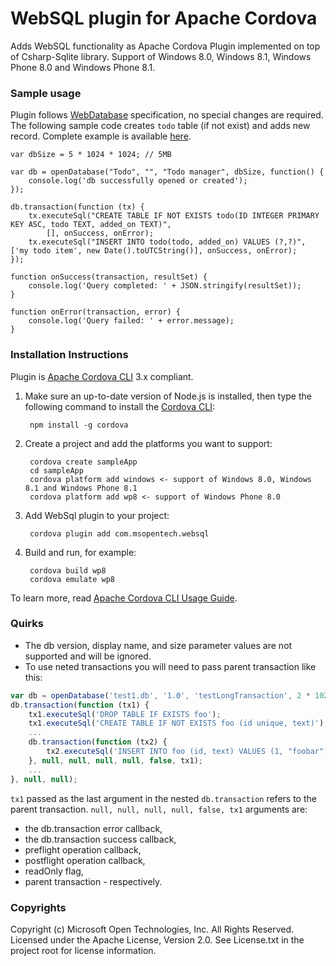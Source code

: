 WebSQL plugin for Apache Cordova
==================================
Adds WebSQL functionality as Apache Cordova Plugin implemented on top of Csharp-Sqlite library. Support of Windows 8.0, Windows 8.1, Windows Phone 8.0 and Windows Phone 8.1.

### Sample usage ###

Plugin follows [WebDatabase](http://www.w3.org/TR/webdatabase/) specification, no special changes are required. The following sample code creates `todo` table (if not exist) and adds new record. Complete example is available [here](https://github.com/MSOpenTech/cordova-plugin-websql/tree/master/test).

    var dbSize = 5 * 1024 * 1024; // 5MB

    var db = openDatabase("Todo", "", "Todo manager", dbSize, function() {
        console.log('db successfully opened or created');
    });

    db.transaction(function (tx) {
        tx.executeSql("CREATE TABLE IF NOT EXISTS todo(ID INTEGER PRIMARY KEY ASC, todo TEXT, added_on TEXT)",
            [], onSuccess, onError);
        tx.executeSql("INSERT INTO todo(todo, added_on) VALUES (?,?)", ['my todo item', new Date().toUTCString()], onSuccess, onError);
    });

    function onSuccess(transaction, resultSet) {
        console.log('Query completed: ' + JSON.stringify(resultSet));
    }

    function onError(transaction, error) {
        console.log('Query failed: ' + error.message);
    }

### Installation Instructions ###

Plugin is [Apache Cordova CLI](http://cordova.apache.org/docs/en/edge/guide_cli_index.md.html) 3.x compliant.

1. Make sure an up-to-date version of Node.js is installed, then type the following command to install the [Cordova CLI](https://github.com/apache/cordova-cli):

        npm install -g cordova

2. Create a project and add the platforms you want to support:

        cordova create sampleApp
        cd sampleApp
        cordova platform add windows <- support of Windows 8.0, Windows 8.1 and Windows Phone 8.1
        cordova platform add wp8 <- support of Windows Phone 8.0

3. Add WebSql plugin to your project:

        cordova plugin add com.msopentech.websql

4. Build and run, for example:

        cordova build wp8
        cordova emulate wp8

To learn more, read [Apache Cordova CLI Usage Guide](http://cordova.apache.org/docs/en/edge/guide_cli_index.md.html).

### Quirks ###
 * The db version, display name, and size parameter values are not supported and will be ignored.
 * To use neted transactions you will need to pass parent transaction like this:
```javascript
var db = openDatabase('test1.db', '1.0', 'testLongTransaction', 2 * 1024);
db.transaction(function (tx1) {
    tx1.executeSql('DROP TABLE IF EXISTS foo');
    tx1.executeSql('CREATE TABLE IF NOT EXISTS foo (id unique, text)');
    ...
    db.transaction(function (tx2) {
        tx2.executeSql('INSERT INTO foo (id, text) VALUES (1, "foobar")');
    }, null, null, null, null, false, tx1);
    ...
}, null, null);
```
`tx1` passed as the last argument in the nested `db.transaction` refers to the parent transaction.
`null, null, null, null, false, tx1` arguments are:
* the db.transaction error callback,
* the db.transaction success callback,
* preflight operation callback,
* postflight operation callback,
* readOnly flag,
* parent transaction - respectively.

### Copyrights ###
Copyright (c) Microsoft Open Technologies, Inc. All Rights Reserved.
Licensed under the Apache License, Version 2.0. See License.txt in the project root for license information.
